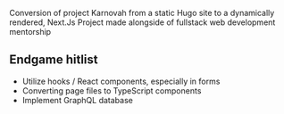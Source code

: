 Conversion of project Karnovah from a static Hugo site to a dynamically rendered, Next.Js
Project made alongside of fullstack web development mentorship

## Endgame hitlist
- Utilize hooks / React components, especially in forms 
- Converting page files to TypeScript components
- Implement GraphQL database
